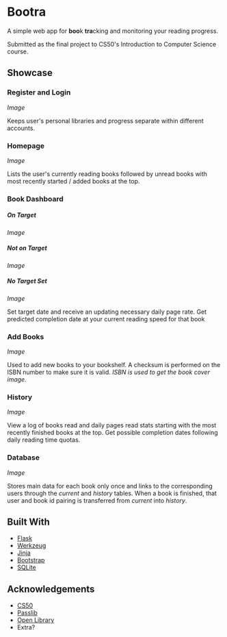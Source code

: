 # Bootra

A simple web app for **boo**k **tra**cking and monitoring your reading progress.

Submitted as the final project to CS50's Introduction to Computer Science course.

## Showcase

### Register and Login

*Image*

Keeps user's personal libraries and progress separate within different accounts.

### Homepage

*Image*

Lists the user's currently reading books followed by unread books with most recently started / added books at the top.

### Book Dashboard

##### On Target

*Image*

##### Not on Target

*Image*

##### No Target Set

*Image*

Set target date and receive an updating necessary daily page rate.
Get predicted completion date at your current reading speed for that book

### Add Books

*Image*

Used to add new books to your bookshelf. A checksum is performed on the ISBN number to make sure it is valid. *ISBN is used to get the book cover image.*

### History

*Image*

View a log of books read and daily pages read stats starting with the most recently finished books at the top. Get possible completion dates following daily reading time quotas.

### Database

*Image*

Stores main data for each book only once and links to the corresponding users through the *current* and *history* tables. When a book is finished, that user and book id pairing is transferred from *current* into *history*.

## Built With

* [Flask](https://palletsprojects.com/p/flask/)
* [Werkzeug](https://palletsprojects.com/p/werkzeug/)
* [Jinja](https://palletsprojects.com/p/jinja/)
* [Bootstrap](https://getbootstrap.com/)
* [SQLite](https://www.sqlite.org/index.html)

## Acknowledgements

* [CS50](https://www.edx.org/course/cs50s-introduction-to-computer-science)
* [Passlib](https://pypi.org/project/passlib/)
* [Open Library](https://openlibrary.org/developers/api)
* Extra?
